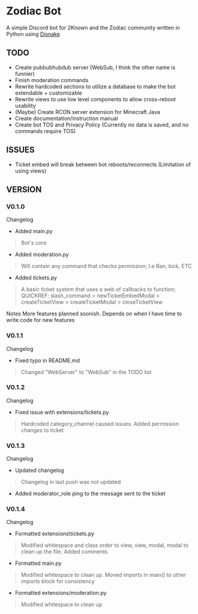 # Zodiac Bot
A simple Discord bot for 2Known and the Zodiac community written in Python using [Disnake](https://pypi.org/project/disnake/)

## TODO
- Create pubbubhubdub server (WebSub, I think the other name is funnier)
- Finish moderation commands
- Rewrite hardcoded sections to utilize a database to make the bot extendable + customizable
- Rewrite views to use low level components to allow cross-reboot usability
- (Maybe) Create RCON server extension for Minecraft Java
- Create documentation/instruction manual
- Create bot TOS and Privacy Policy (Currently no data is saved, and no commands require TOS)
## ISSUES
- Ticket embed will break between bot reboots/reconnects (Limitation of using views)

## VERSION
### V0.1.0
Changelog
- Added main.py
> Bot's core
- Added moderation.py
> Will contain any command that checks permission; I.e Ban, kick, ETC
- Added tickets.py
> A basic ticket system that uses a web of callbacks to function; QUICKREF: slash_command > newTicketEmbedModal > createTicketView > createTicketModal > closeTicketView

Notes
More features planned soonish. Depends on when I have time to write code for new features

### V0.1.1
Changelog
- Fixed typo in README.md
> Changed "WebServer" to "WebSub" in the TODO list

### V0.1.2
Changelog
- Fixed issue with extensions/tickets.py
> Hardcoded category_channel caused issues. Added permission changes to ticket
### V0.1.3
Changelog
- Updated changelog
> Changelog in last push was not updated
- Added moderator_role ping to the message sent to the ticket
### V0.1.4
Changelog
- Formatted extensions\tickets.py
> Modified whitespace and class order to view, view, modal, modal to clean up the file. Added comments
- Formatted main.py
> Modified whitespace to clean up. Moved imports in main() to other imports block for consistency
- Formatted extensions/moderation.py
> Modified whitespace to clean up